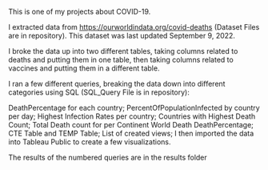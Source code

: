 
This is one of my projects about COVID-19.

I extracted data from https://ourworldindata.org/covid-deaths (Dataset Files are in repository). This dataset was last updated September 9, 2022.

I broke the data up into two different tables, taking columns related to deaths and putting them in one table, then taking columns related to vaccines and putting them in a different table.

I ran a few different queries, breaking the data down into different categories using SQL (SQL_Query File is in repository):

DeathPercentage for each country;
PercentOfPopulationInfected by country per day;
Highest Infection Rates per country;
Countries with Highest Death Count;
Total Death count for per Continent 
World Death DeathPercentage;
CTE Table and TEMP Table;
List of created views;
I then imported the data into Tableau Public to create a few visualizations. 

The results of the numbered queries are in the results folder
